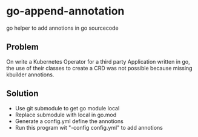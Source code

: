 # go-append-annotation
go helper to add annotions in go sourcecode

## Problem
On write a Kubernetes Operator for a third party Application written in go, the use of their classes to create a CRD was not possible because missing kbuilder annotions.

## Solution
* Use git submodule to get go module local
* Replace submodule with local in go.mod
* Generate a config.yml define the annotions
* Run this program wit "-config config.yml" to add annotions
